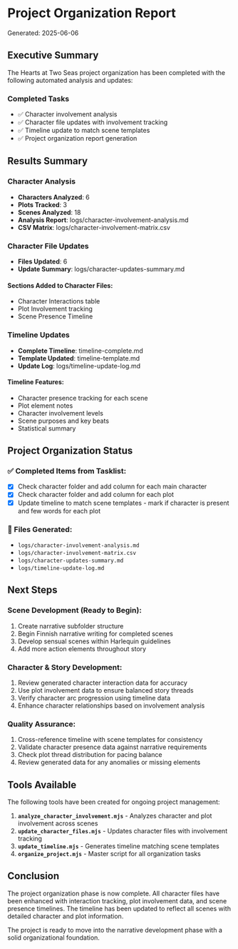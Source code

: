 # Project Organization Report
Generated: 2025-06-06

## Executive Summary

The Hearts at Two Seas project organization has been completed with the following automated analysis and updates:

### Completed Tasks
- ✅ Character involvement analysis
- ✅ Character file updates with involvement tracking
- ✅ Timeline update to match scene templates
- ✅ Project organization report generation

## Results Summary

### Character Analysis
- **Characters Analyzed**: 6
- **Plots Tracked**: 3
- **Scenes Analyzed**: 18
- **Analysis Report**: logs/character-involvement-analysis.md
- **CSV Matrix**: logs/character-involvement-matrix.csv

### Character File Updates
- **Files Updated**: 6
- **Update Summary**: logs/character-updates-summary.md

#### Sections Added to Character Files:
- Character Interactions table
- Plot Involvement tracking
- Scene Presence Timeline

### Timeline Updates
- **Complete Timeline**: timeline-complete.md
- **Template Updated**: timeline-template.md
- **Update Log**: logs/timeline-update-log.md

#### Timeline Features:
- Character presence tracking for each scene
- Plot element notes
- Character involvement levels
- Scene purposes and key beats
- Statistical summary

## Project Organization Status

### ✅ Completed Items from Tasklist:
- [x] Check character folder and add column for each main character
- [x] Check character folder and add column for each plot
- [x] Update timeline to match scene templates - mark if character is present and few words for each plot

### 📁 Files Generated:
- `logs/character-involvement-analysis.md`
- `logs/character-involvement-matrix.csv`
- `logs/character-updates-summary.md`
- `logs/timeline-update-log.md`

## Next Steps

### Scene Development (Ready to Begin):
1. Create narrative subfolder structure
2. Begin Finnish narrative writing for completed scenes
3. Develop sensual scenes within Harlequin guidelines
4. Add more action elements throughout story

### Character & Story Development:
1. Review generated character interaction data for accuracy
2. Use plot involvement data to ensure balanced story threads
3. Verify character arc progression using timeline data
4. Enhance character relationships based on involvement analysis

### Quality Assurance:
1. Cross-reference timeline with scene templates for consistency
2. Validate character presence data against narrative requirements
3. Check plot thread distribution for pacing balance
4. Review generated data for any anomalies or missing elements

## Tools Available

The following tools have been created for ongoing project management:

1. **`analyze_character_involvement.mjs`** - Analyzes character and plot involvement across scenes
2. **`update_character_files.mjs`** - Updates character files with involvement tracking
3. **`update_timeline.mjs`** - Generates timeline matching scene templates
4. **`organize_project.mjs`** - Master script for all organization tasks

## Conclusion

The project organization phase is now complete. All character files have been enhanced with interaction tracking, plot involvement data, and scene presence timelines. The timeline has been updated to reflect all scenes with detailed character and plot information.

The project is ready to move into the narrative development phase with a solid organizational foundation.
